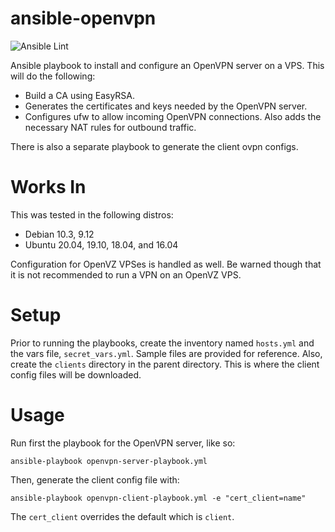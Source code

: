 # ansible-openvpn

![Ansible Lint](https://github.com/jpasilan/ansible-openvpn/workflows/Ansible%20Lint/badge.svg)

Ansible playbook to install and configure an OpenVPN server on a VPS. This will do the following:
* Build a CA using EasyRSA.
* Generates the certificates and keys needed by the OpenVPN server.
* Configures ufw to allow incoming OpenVPN connections. Also adds the necessary NAT rules for outbound traffic.

There is also a separate playbook to generate the client ovpn configs.

# Works In

This was tested in the following distros:

* Debian 10.3, 9.12
* Ubuntu 20.04, 19.10, 18.04, and 16.04

Configuration for OpenVZ VPSes is handled as well. Be warned though that it is not recommended to run a VPN on an OpenVZ VPS.

# Setup

Prior to running the playbooks, create the inventory named `hosts.yml` and the vars file, `secret_vars.yml`. Sample files are provided for reference.
Also, create the `clients` directory in the parent directory. This is where the client config files will be downloaded.

# Usage

Run first the playbook for the OpenVPN server, like so:

`ansible-playbook openvpn-server-playbook.yml`

Then, generate the client config file with:

`ansible-playbook openvpn-client-playbook.yml -e "cert_client=name"`

The `cert_client` overrides the default which is `client`.
